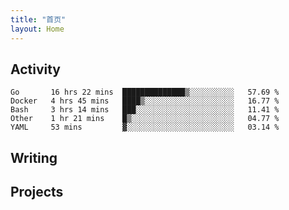 ```yaml
---
title: "首页"
layout: Home
---
```


## Activity
<!--START_SECTION:waka-->
```text
Go       16 hrs 22 mins  ██████████████▒░░░░░░░░░░   57.69 % 
Docker   4 hrs 45 mins   ████▒░░░░░░░░░░░░░░░░░░░░   16.77 % 
Bash     3 hrs 14 mins   ███░░░░░░░░░░░░░░░░░░░░░░   11.41 % 
Other    1 hr 21 mins    █▒░░░░░░░░░░░░░░░░░░░░░░░   04.77 % 
YAML     53 mins         ▓░░░░░░░░░░░░░░░░░░░░░░░░   03.14 % 
```
<!--END_SECTION:waka-->

## Writing
<PindedPosts />

## Projects
<Projects />

